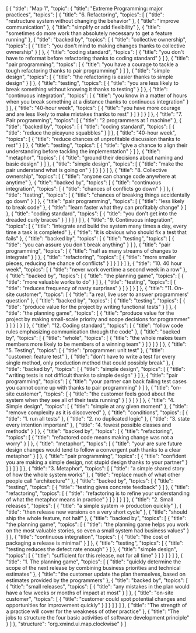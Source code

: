 [
  {
    "title": "Map 1",
    "topic": {
      "title": "Extreme Programming: major practices",
      "topics": [
        {
          "title": "6. Refactoring",
          "topics": [
            {
              "title": "restructure system without changing the behavior"
            },
            {
              "title": "improve communication"
            },
            {
              "title": "simplify or add flexibility"
            },
            {
              "title": "sometimes do more work than absolutely necessary to get a feature running"
            },
            {
              "title": "backed by",
              "topics": [
                {
                  "title": "collective ownership",
                  "topics": [
                    {
                      "title": "you don't mind to making changes thanks to collective ownership"
                    }
                  ]
                },
                {
                  "title": "coding standard",
                  "topics": [
                    {
                      "title": "you don't have to reformat before refactoring thanks to coding standard"
                    }
                  ]
                },
                {
                  "title": "pair programming",
                  "topics": [
                    {
                      "title": "you have a courage to tackle a tough refactoring thanks to pair programming"
                    }
                  ]
                },
                {
                  "title": "simple design",
                  "topics": [
                    {
                      "title": "the refactoring is easier thanks to simple design"
                    }
                  ]
                },
                {
                  "title": "testing",
                  "topics": [
                    {
                      "title": "you are less likely to break something without knowing it thanks to testing"
                    }
                  ]
                },
                {
                  "title": "continuous integration",
                  "topics": [
                    {
                      "title": "you know in a matter of hours when you break something at a distance thanks to continuous integration"
                    }
                  ]
                },
                {
                  "title": "40-hour week",
                  "topics": [
                    {
                      "title": "you have more courage and are less likely to make mistakes thanks to rest"
                    }
                  ]
                }
              ]
            }
          ]
        },
        {
          "title": "7. Pair programming",
          "topics": [
            {
              "title": "2 programmers at 1 machine"
            },
            {
              "title": "backed by",
              "topics": [
                {
                  "title": "coding standard",
                  "topics": [
                    {
                      "title": "reduce the picayune squabbles"
                    }
                  ]
                },
                {
                  "title": "40-hour week",
                  "topics": [
                    {
                      "title": "reduce chances of unprofitable discussion thanks to rest"
                    }
                  ]
                },
                {
                  "title": "testing",
                  "topics": [
                    {
                      "title": "give a chance to align their understanding before tackling the implementation"
                    }
                  ]
                },
                {
                  "title": "metaphor",
                  "topics": [
                    {
                      "title": "ground their decisions about naming and basic design"
                    }
                  ]
                },
                {
                  "title": "simple design",
                  "topics": [
                    {
                      "title": "make the pair understand what is going on"
                    }
                  ]
                }
              ]
            }
          ]
        },
        {
          "title": "8. Collective ownership",
          "topics": [
            {
              "title": "anyone can change code anywhere at anytime"
            },
            {
              "title": "backed by",
              "topics": [
                {
                  "title": "continuous integration",
                  "topics": [
                    {
                      "title": "chances of conflicts go down"
                    }
                  ]
                },
                {
                  "title": "testing",
                  "topics": [
                    {
                      "title": "chances of breaking things accidentally go down"
                    }
                  ]
                },
                {
                  "title": "pair programming",
                  "topics": [
                    {
                      "title": "less likely to break code"
                    },
                    {
                      "title": "learn faster what they can profitably change"
                    }
                  ]
                },
                {
                  "title": "coding standard",
                  "topics": [
                    {
                      "title": "you don't get into the dreaded curly braces"
                    }
                  ]
                }
              ]
            }
          ]
        },
        {
          "title": "9. Continuous integration",
          "topics": [
            {
              "title": "integrate and build the system many times a day, every time a task is completed"
            },
            {
              "title": "it is obvious who should fix a test that fails"
            },
            {
              "title": "backed by",
              "topics": [
                {
                  "title": "testing",
                  "topics": [
                    {
                      "title": "you can assure you don't break anything"
                    }
                  ]
                },
                {
                  "title": "pair programming",
                  "topics": [
                    {
                      "title": "half as many streams of changes to integrate"
                    }
                  ]
                },
                {
                  "title": "refactoring",
                  "topics": [
                    {
                      "title": "more smaller pieces, reducing the chance of conflicts"
                    }
                  ]
                }
              ]
            }
          ]
        },
        {
          "title": "10. 40 hour week",
          "topics": [
            {
              "title": "never work overtime a second week in a row"
            },
            {
              "title": "backed by",
              "topics": [
                {
                  "title": "the planning game",
                  "topics": [
                    {
                      "title": "more valuable works to do"
                    }
                  ]
                },
                {
                  "title": "testing",
                  "topics": [
                    {
                      "title": "reduces frequency of nasty surprises"
                    }
                  ]
                }
              ]
            }
          ]
        },
        {
          "title": "11. On-site customer",
          "topics": [
            {
              "title": "a real, live user to answer programmers' question"
            },
            {
              "title": "backed by",
              "topics": [
                {
                  "title": "testing",
                  "topics": [
                    {
                      "title": "produce value for the project by writing functional tests"
                    }
                  ]
                },
                {
                  "title": "the planning game",
                  "topics": [
                    {
                      "title": "produce value for the project by making small-scale priority and scope decisions for programmer"
                    }
                  ]
                }
              ]
            }
          ]
        },
        {
          "title": "12. Coding standard",
          "topics": [
            {
              "title": "follow code rules emphasizing communication through the code"
            },
            {
              "title": "backed by",
              "topics": [
                {
                  "title": "whole",
                  "topics": [
                    {
                      "title": "the whole makes team members more likely to be members of a winning team"
                    }
                  ]
                }
              ]
            }
          ]
        },
        {
          "title": "5. Testing",
          "topics": [
            {
              "title": "programmer: unit test"
            },
            {
              "title": "customer: feature test"
            },
            {
              "title": "don't have to write a test for every single method, only production method that could possibly break"
            },
            {
              "title": "backed by",
              "topics": [
                {
                  "title": "simple design",
                  "topics": [
                    {
                      "title": "writing tests is not difficult thanks to simple design"
                    }
                  ]
                },
                {
                  "title": "pair programming",
                  "topics": [
                    {
                      "title": "your partner can back failing test cases you cannot come up with thanks to pair programming"
                    }
                  ]
                },
                {
                  "title": "on-site customer",
                  "topics": [
                    {
                      "title": "the customer feels good about the system when they see all of their tests running"
                    }
                  ]
                }
              ]
            }
          ]
        },
        {
          "title": "4. Simple design",
          "topics": [
            {
              "title": "simple at any given moment"
            },
            {
              "title": "remove complexity as it is discovered"
            },
            {
              "title": "conditions",
              "topics": [
                {
                  "title": "1. run all tests"
                },
                {
                  "title": "2. no duplicated logic"
                },
                {
                  "title": "3. state every intention important"
                },
                {
                  "title": "4. fewest possible classes and methods"
                }
              ]
            },
            {
              "title": "backed by",
              "topics": [
                {
                  "title": "refactoring",
                  "topics": [
                    {
                      "title": "refactored code means making change was not a worry"
                    }
                  ]
                },
                {
                  "title": "metaphor",
                  "topics": [
                    {
                      "title": "your are sure future design changes would tend to follow a convergent path thanks to a clear metaphor"
                    }
                  ]
                },
                {
                  "title": "pair programming",
                  "topics": [
                    {
                      "title": "confident you are making a simple design, not stupid design thanks to your partner"
                    }
                  ]
                }
              ]
            }
          ]
        },
        {
          "title": "3. Metaphor",
          "topics": [
            {
              "title": "a simple shared story of how the whole system works"
            },
            {
              "title": "replace much of what other people call \"architecture\""
            },
            {
              "title": "backed by",
              "topics": [
                {
                  "title": "testing",
                  "topics": [
                    {
                      "title": "testing gives concrete feedback"
                    }
                  ]
                },
                {
                  "title": "refactoring",
                  "topics": [
                    {
                      "title": "refactoring is to refine your understanding of what the metaphor means in practice"
                    }
                  ]
                }
              ]
            }
          ]
        },
        {
          "title": "2. Small releases",
          "topics": [
            {
              "title": "a simple system -> production quickly"
            },
            {
              "title": "then release new versions on a very short cycle"
            },
            {
              "title": "should ship the whole feature, not half"
            },
            {
              "title": "backed by",
              "topics": [
                {
                  "title": "the planning game",
                  "topics": [
                    {
                      "title": "the planning game helps you work on the most valuable stories, so even a small system had business values"
                    }
                  ]
                },
                {
                  "title": "continuous integration",
                  "topics": [
                    {
                      "title": "the cost of packaging a release is minimal"
                    }
                  ]
                },
                {
                  "title": "testing",
                  "topics": [
                    {
                      "title": "testing reduces the defect rate enough"
                    }
                  ]
                },
                {
                  "title": "simple design",
                  "topics": [
                    {
                      "title": "sufficient for this release, not for all time"
                    }
                  ]
                }
              ]
            }
          ]
        },
        {
          "title": "1. The planning game",
          "topics": [
            {
              "title": "quickly determine the scope of the next release by combining business priorities and technical estimates"
            },
            {
              "title": "the customer update the plan themselves, based on estimates provided by the programmers"
            },
            {
              "title": "backed by",
              "topics": [
                {
                  "title": "small releases",
                  "topics": [
                    {
                      "title": "any mistakes in the plan would have a few weeks or months of impact at most"
                    }
                  ]
                },
                {
                  "title": "on-site customer",
                  "topics": [
                    {
                      "title": "customer could spot potential changes and opportunities for improvement quickly"
                    }
                  ]
                }
              ]
            }
          ]
        },
        {
          "title": "The strength of a practice will cover for the weakness of other practice"
        },
        {
          "title": "The jobs to structure the four basic activities of software development principle"
        }
      ]
    },
    "structure": "org.xmind.ui.map.clockwise"
  }
]